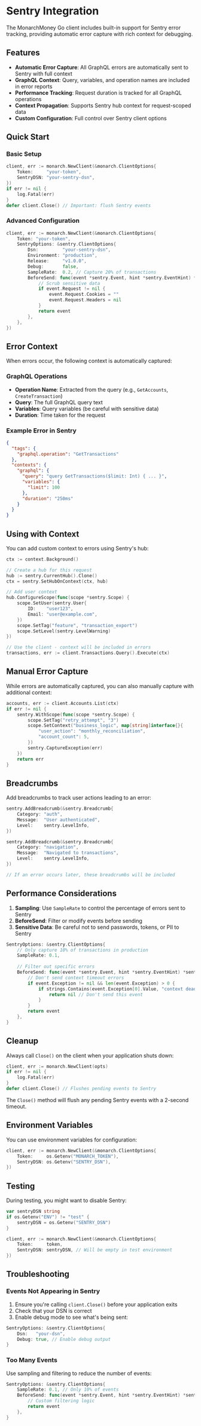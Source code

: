 # Sentry Integration

The MonarchMoney Go client includes built-in support for Sentry error tracking, providing automatic error capture with rich context for debugging.

## Features

- **Automatic Error Capture**: All GraphQL errors are automatically sent to Sentry with full context
- **GraphQL Context**: Query, variables, and operation names are included in error reports
- **Performance Tracking**: Request duration is tracked for all GraphQL operations
- **Context Propagation**: Supports Sentry hub context for request-scoped data
- **Custom Configuration**: Full control over Sentry client options

## Quick Start

### Basic Setup

```go
client, err := monarch.NewClient(&monarch.ClientOptions{
    Token:     "your-token",
    SentryDSN: "your-sentry-dsn",
})
if err != nil {
    log.Fatal(err)
}
defer client.Close() // Important: flush Sentry events
```

### Advanced Configuration

```go
client, err := monarch.NewClient(&monarch.ClientOptions{
    Token: "your-token",
    SentryOptions: &sentry.ClientOptions{
        Dsn:         "your-sentry-dsn",
        Environment: "production",
        Release:     "v1.0.0",
        Debug:       false,
        SampleRate:  0.2, // Capture 20% of transactions
        BeforeSend: func(event *sentry.Event, hint *sentry.EventHint) *sentry.Event {
            // Scrub sensitive data
            if event.Request != nil {
                event.Request.Cookies = ""
                event.Request.Headers = nil
            }
            return event
        },
    },
})
```

## Error Context

When errors occur, the following context is automatically captured:

### GraphQL Operations
- **Operation Name**: Extracted from the query (e.g., `GetAccounts`, `CreateTransaction`)
- **Query**: The full GraphQL query text
- **Variables**: Query variables (be careful with sensitive data)
- **Duration**: Time taken for the request

### Example Error in Sentry

```json
{
  "tags": {
    "graphql.operation": "GetTransactions"
  },
  "contexts": {
    "graphql": {
      "query": "query GetTransactions($limit: Int) { ... }",
      "variables": {
        "limit": 100
      },
      "duration": "250ms"
    }
  }
}
```

## Using with Context

You can add custom context to errors using Sentry's hub:

```go
ctx := context.Background()

// Create a hub for this request
hub := sentry.CurrentHub().Clone()
ctx = sentry.SetHubOnContext(ctx, hub)

// Add user context
hub.ConfigureScope(func(scope *sentry.Scope) {
    scope.SetUser(sentry.User{
        ID:    "user123",
        Email: "user@example.com",
    })
    scope.SetTag("feature", "transaction_export")
    scope.SetLevel(sentry.LevelWarning)
})

// Use the client - context will be included in errors
transactions, err := client.Transactions.Query().Execute(ctx)
```

## Manual Error Capture

While errors are automatically captured, you can also manually capture with additional context:

```go
accounts, err := client.Accounts.List(ctx)
if err != nil {
    sentry.WithScope(func(scope *sentry.Scope) {
        scope.SetTag("retry_attempt", "3")
        scope.SetContext("business_logic", map[string]interface{}{
            "user_action": "monthly_reconciliation",
            "account_count": 5,
        })
        sentry.CaptureException(err)
    })
    return err
}
```

## Breadcrumbs

Add breadcrumbs to track user actions leading to an error:

```go
sentry.AddBreadcrumb(&sentry.Breadcrumb{
    Category: "auth",
    Message:  "User authenticated",
    Level:    sentry.LevelInfo,
})

sentry.AddBreadcrumb(&sentry.Breadcrumb{
    Category: "navigation",
    Message:  "Navigated to transactions",
    Level:    sentry.LevelInfo,
})

// If an error occurs later, these breadcrumbs will be included
```

## Performance Considerations

1. **Sampling**: Use `SampleRate` to control the percentage of errors sent to Sentry
2. **BeforeSend**: Filter or modify events before sending
3. **Sensitive Data**: Be careful not to send passwords, tokens, or PII to Sentry

```go
SentryOptions: &sentry.ClientOptions{
    // Only capture 10% of transactions in production
    SampleRate: 0.1,
    
    // Filter out specific errors
    BeforeSend: func(event *sentry.Event, hint *sentry.EventHint) *sentry.Event {
        // Don't send context timeout errors
        if event.Exception != nil && len(event.Exception) > 0 {
            if strings.Contains(event.Exception[0].Value, "context deadline exceeded") {
                return nil // Don't send this event
            }
        }
        return event
    },
}
```

## Cleanup

Always call `Close()` on the client when your application shuts down:

```go
client, err := monarch.NewClient(opts)
if err != nil {
    log.Fatal(err)
}
defer client.Close() // Flushes pending events to Sentry
```

The `Close()` method will flush any pending Sentry events with a 2-second timeout.

## Environment Variables

You can use environment variables for configuration:

```go
client, err := monarch.NewClient(&monarch.ClientOptions{
    Token:     os.Getenv("MONARCH_TOKEN"),
    SentryDSN: os.Getenv("SENTRY_DSN"),
})
```

## Testing

During testing, you might want to disable Sentry:

```go
var sentryDSN string
if os.Getenv("ENV") != "test" {
    sentryDSN = os.Getenv("SENTRY_DSN")
}

client, err := monarch.NewClient(&monarch.ClientOptions{
    Token:     token,
    SentryDSN: sentryDSN, // Will be empty in test environment
})
```

## Troubleshooting

### Events Not Appearing in Sentry

1. Ensure you're calling `client.Close()` before your application exits
2. Check that your DSN is correct
3. Enable debug mode to see what's being sent:

```go
SentryOptions: &sentry.ClientOptions{
    Dsn:   "your-dsn",
    Debug: true, // Enable debug output
}
```

### Too Many Events

Use sampling and filtering to reduce the number of events:

```go
SentryOptions: &sentry.ClientOptions{
    SampleRate: 0.1, // Only 10% of events
    BeforeSend: func(event *sentry.Event, hint *sentry.EventHint) *sentry.Event {
        // Custom filtering logic
        return event
    },
}
```